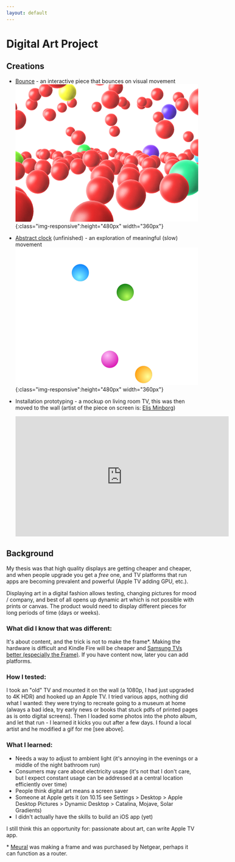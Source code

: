 ```yaml
---
layout: default
---
```


# Digital Art Project

## Creations

* [Bounce](https://scratch.mit.edu/projects/327495957/)  - an interactive piece that bounces on visual movement
![bounce](/assets/img/bounce.png){:class="img-responsive":height="480px" width="360px"}



* [Abstract clock](https://scratch.mit.edu/projects/327495941/) (unfinished) - an exploration of meaningful (slow) movement
![clock](/assets/img/clock.png){:class="img-responsive":height="480px" width="360px"}

* Installation prototyping - a mockup on living room TV, this was then moved to the wall (artist of the piece on screen is: [Elis Minborg](https://elisminborg.com/project-type/gallery/))
  <iframe width="560" height="315" src="https://www.youtube.com/embed/Vj0UKuB2EVI" frameborder="0" allow="accelerometer; autoplay; encrypted-media; gyroscope; picture-in-picture" allowfullscreen></iframe> 


## Background

My thesis was that high quality displays are getting cheaper and cheaper, and when people upgrade you get a *free* one, and TV platforms that run apps are becoming prevalent and powerful (Apple TV adding GPU, etc.).

Displaying art in a digital fashion allows testing, changing pictures for mood / company, and best of all opens up dynamic art which is not possible with prints or canvas. The product would need to display different pieces for long periods of time (days or weeks).

### What did I know that was different:
It's about content, and the trick is not to make the frame*. Making the hardware is difficult and Kindle Fire will be cheaper and [Samsung TVs better (especially the Frame)](https://www.samsung.com/us/televisions-home-theater/tvs/the-frame/highlights/). If you have content now, later you can add platforms.

### How I tested:
I took an "old" TV and mounted it on the wall (a 1080p, I had just upgraded to 4K HDR) and hooked up an Apple TV. I tried various apps, nothing did what I wanted: they were trying to recreate going to a museum at home (always a bad idea, try early news or books that stuck pdfs of printed pages as is onto digital screens). Then I loaded some photos into the photo album, and let that run - I learned it kicks you out after a few days. I found a local artist and he modified a gif for me
[see above].


### What I learned:

- Needs a way to adjust to ambient light (it's annoying in the evenings or a middle of the night bathroom run)
- Consumers may care about electricity usage (it's not that I don't care, but I expect constant usage can be addressed at a central location efficiently over time)
- People think digital art means a screen saver
- Someone at Apple gets it (on 10.15 see Settings > Desktop > Apple Desktop Pictures > Dynamic Desktop > Catalina, Mojave, Solar Gradients)
- I didn't actually have the skills to build an iOS app (yet)

I still think this an opportunity for: passionate about art, can write Apple TV app.

\* [Meural](https://meural.netgear.com/) was making a frame and was purchased by Netgear, perhaps it can function as a router.